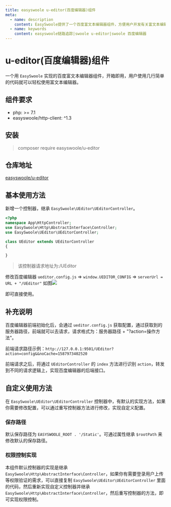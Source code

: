 ```yaml
---
title: easyswoole u-editor(百度编辑器)组件
meta:
  - name: description
    content: EasySwoole提供了一个百度富文本编辑器组件，方便用户开发有关富文本编辑器的业务逻辑。
  - name: keywords
    content: easyswoole链路追踪|swoole u-editor|swoole 百度编辑器
---
```


# u-editor(百度编辑器)组件

一个用 `EasySwoole` 实现的百度富文本编辑器组件，开箱即用，用户使用几行简单的代码就可以轻松使用富文本编辑器。 

## 组件要求
- php: >= 7.1
- easyswoole/http-client: ^1.3

## 安装
> composer require easyswoole/u-editor

## 仓库地址
[easyswoole/u-editor](https://github.com/easy-swoole/u-editor)


## 基本使用方法
新增一个控制器，继承 `EasySwoole\UEditor\UEditorController`。
```php
<?php
namespace App\HttpController;
use EasySwoole\Http\AbstractInterface\Controller;
use EasySwoole\UEditor\UEditorController;

class UEditor extends UEditorController
{

}
```
> 该控制器请求地址为:/UEditor  

修改百度编辑器 `ueditor.config.js` => `window.UEDITOR_CONFIG` => `serverUrl = URL + "/UEditor"`
如图![](/Images/uEditorJsConfig.png)

即可直接使用。

## 补充说明
百度编辑器前端初始化后，会通过 `ueditor.config.js` 获取配置，通过获取到的服务器路径，前端就可以去请求，请求格式为：服务器路径 + "?action=操作方法"。

前端请求路径示例：`http://127.0.0.1:9501/UEditor?action=config&&noCache=1587973402520`   

前端请求之后，将通过 `UEditorController` 的 `index` 方法进行识别 `action`，转发到不同的请求逻辑上，实现百度编辑器的后端接口。

## 自定义使用方法
在 `EasySwoole\UEditor\UEditorController` 控制器中，有默认的实现方法，如果你需要修改配置，可以通过重写控制器方法进行修改，实现自定义配置。

### 保存路径
默认保存路径为 `EASYSWOOLE_ROOT . '/Static'`。可通过属性继承 `$rootPath` 来修改默认的保存路径。

### 权限控制实现
本组件默认控制器的实现是继承 `EasySwoole\Http\AbstractInterface\Controller`，如果你有需要登录用户上传等权限验证的需求，可以直接复制 `EasySwoole\UEditor\UEditorController` 里面的代码，然后重新实现自定义控制器并继承 `EasySwoole\Http\AbstractInterface\Controller`，然后重写控制器的方法，即可实现权限控制。

